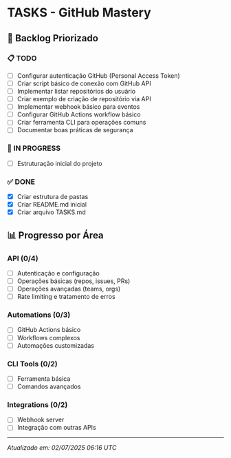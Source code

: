 # TASKS - GitHub Mastery

## 🚀 Backlog Priorizado

### 📋 TODO
- [ ] Configurar autenticação GitHub (Personal Access Token)
- [ ] Criar script básico de conexão com GitHub API
- [ ] Implementar listar repositórios do usuário
- [ ] Criar exemplo de criação de repositório via API
- [ ] Implementar webhook básico para eventos
- [ ] Configurar GitHub Actions workflow básico
- [ ] Criar ferramenta CLI para operações comuns
- [ ] Documentar boas práticas de segurança

### 🔄 IN PROGRESS
- [ ] Estruturação inicial do projeto

### ✅ DONE
- [x] Criar estrutura de pastas
- [x] Criar README.md inicial
- [x] Criar arquivo TASKS.md

## 📊 Progresso por Área

### API (0/4)
- [ ] Autenticação e configuração
- [ ] Operações básicas (repos, issues, PRs)
- [ ] Operações avançadas (teams, orgs)
- [ ] Rate limiting e tratamento de erros

### Automations (0/3)
- [ ] GitHub Actions básico  
- [ ] Workflows complexos
- [ ] Automações customizadas

### CLI Tools (0/2)
- [ ] Ferramenta básica
- [ ] Comandos avançados

### Integrations (0/2)
- [ ] Webhook server
- [ ] Integração com outras APIs

---
*Atualizado em: 02/07/2025 06:16 UTC*

